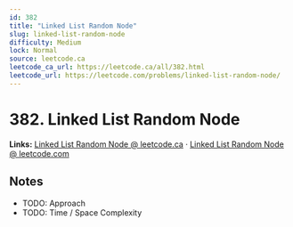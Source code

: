 ```yaml
--- 
id: 382
title: "Linked List Random Node"
slug: linked-list-random-node
difficulty: Medium
lock: Normal
source: leetcode.ca
leetcode_ca_url: https://leetcode.ca/all/382.html
leetcode_url: https://leetcode.com/problems/linked-list-random-node/
---
```


# 382. Linked List Random Node

**Links:** [Linked List Random Node @ leetcode.ca](https://leetcode.ca/all/382.html) · [Linked List Random Node @ leetcode.com](https://leetcode.com/problems/linked-list-random-node/)

## Notes
- TODO: Approach
- TODO: Time / Space Complexity
